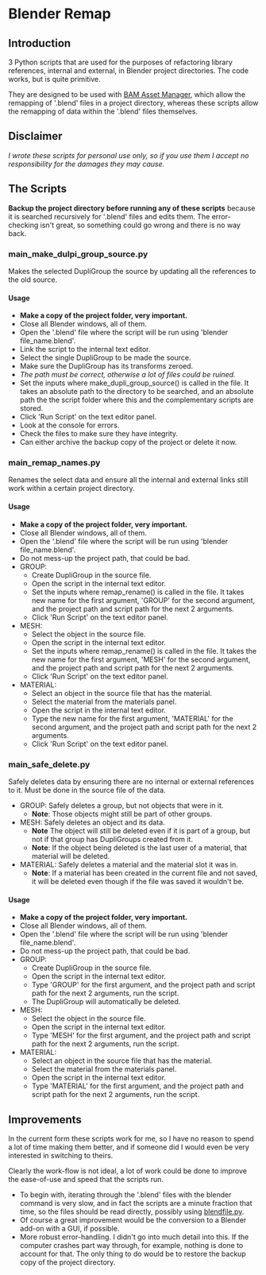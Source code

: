 <!-- 2018_05_11_17_52_31 -->

# Blender Remap

## Introduction

3 Python scripts that are used for the purposes of refactoring library references, internal and external, in Blender project directories. The code works, but is quite primitive.

They are designed to be used with [BAM Asset Manager](https://docs.blender.org/manual/en/dev/pipeline/bam.html), which allow the remapping of '.blend' files in a project directory, whereas these scripts allow the remapping of data within the '.blend' files themselves.

## Disclaimer

*I wrote these scripts for personal use only, so if you use them I accept no responsibility for the damages they may cause.*

## The Scripts

**Backup the project directory before running any of these scripts** because it is searched recursively for '.blend' files and edits them. The error-checking isn't great, so something could go wrong and there is no way back.

### main_make_dulpi_group_source.py

Makes the selected DupliGroup the source by updating all the references to the old source.

#### Usage

- **Make a copy of the project folder, very important.**
- Close all Blender windows, all of them.
- Open the '.blend' file where the script will be run using 'blender file_name.blend'.
- Link the script to the internal text editor.
- Select the single DupliGroup to be made the source.
- Make sure the DupliGroup has its transforms zeroed.
- *The path must be correct, otherwise a lot of files could be ruined.*
- Set the inputs where make_dupli_group_source() is called in the file. It takes an absolute path to the directory to be searched, and an absolute path the the script folder where this and the complementary scripts are stored.
- Click 'Run Script' on the text editor panel.
- Look at the console for errors.
- Check the files to make sure they have integrity.
- Can either archive the backup copy of the project or delete it now.

### main_remap_names.py

Renames the select data and ensure all the internal and external links still work within a certain project directory.

#### Usage

- **Make a copy of the project folder, very important.**
- Close all Blender windows, all of them.
- Open the '.blend' file where the script will be run using 'blender file_name.blend'.
- Do not mess-up the project path, that could be bad.
- GROUP:
    - Create DupliGroup in the source file.
    - Open the script in the internal text editor.
    - Set the inputs where remap_rename() is called in the file. It takes new name for the first argument, 'GROUP' for the second argument, and the project path and script path for the next 2 arguments.
    - Click 'Run Script' on the text editor panel.
- MESH:
    - Select the object in the source file.
    - Open the script in the internal text editor.
    - Set the inputs where remap_rename() is called in the file. It takes the new name for the first argument, 'MESH' for the second argument, and the project path and script path for the next 2 arguments.
    - Click 'Run Script' on the text editor panel.
- MATERIAL:
    - Select an object in the source file that has the material.
    - Select the material from the materials panel.
    - Open the script in the internal text editor.
    - Type the new name for the first argument, 'MATERIAL' for the second argument, and the project path and script path for the next 2 arguments.
    - Click 'Run Script' on the text editor panel.

### main_safe_delete.py

Safely deletes data by ensuring there are no internal or external references to it. Must be done in the source file of the data.

- GROUP: Safely deletes a group, but not objects that were in it.
    - **Note**: Those objects might still be part of other groups.
- MESH: Safely deletes an object and its data.
    - **Note** The object will still be deleted even if it is part of a group, but not if that group has DupliGroups created from it.
    - **Note**: If the object being deleted is the last user of a material, that material will be deleted.
- MATERIAL: Safely deletes a material and the material slot it was in.
    - **Note**: If a material has been created in the current file and not saved, it will be deleted even though if the file was saved it wouldn't be.

#### Usage

- **Make a copy of the project folder, very important.**
- Close all Blender windows, all of them.
- Open the '.blend' file where the script will be run using 'blender file_name.blend'.
- Do not mess-up the project path, that could be bad.
- GROUP:
    - Create DupliGroup in the source file.
    - Open the script in the internal text editor.
    - Type 'GROUP' for the first argument, and the project path and script path for the next 2 arguments, run the script.
    - The DupliGroup will automatically be deleted.
- MESH:
    - Select the object in the source file.
    - Open the script in the internal text editor.
    - Type 'MESH' for the first argument, and the project path and script path for the next 2 arguments, run the script.
- MATERIAL:
    - Select an object in the source file that has the material.
    - Select the material from the materials panel.
    - Open the script in the internal text editor.
    - Type 'MATERIAL' for the first argument, and the project path and script path for the next 2 arguments, run the script.

## Improvements

In the current form these scripts work for me, so I have no reason to spend a lot of time making them better, and if someone did I would even be very interested in switching to theirs.

Clearly the work-flow is not ideal, a lot of work could be done to improve the ease-of-use and speed that the scripts run.

- To begin with, iterating through the '.blend' files with the blender command is very slow, and in fact the scripts are a minute fraction that time, so the files should be read directly, possibly using [blendfile.py](https://github.com/scorpion81/blender-addons/blob/master/io_blend_utils/blend/blendfile.py).
- Of course a great improvement would be the conversion to a Blender add-on with a GUI, if possible.
- More robust error-handling. I didn't go into much detail into this. If the computer crashes part way through, for example, nothing is done to account for that. The only thing to do would be to restore the backup copy of the project directory.
